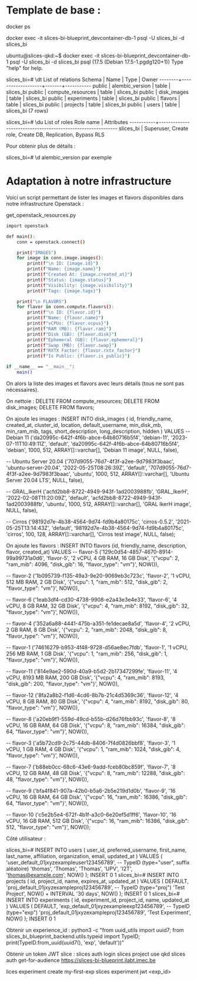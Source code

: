# Template de base :

docker ps

docker exec -it slices-bi-blueprint_devcontainer-db-1 psql -U slices_bi -d slices_bi

ubuntu@slices-qkd:~$ docker exec -it slices-bi-blueprint_devcontainer-db-1 psql -U slices_bi -d slices_bi
psql (17.5 (Debian 17.5-1.pgdg120+1))
Type "help" for help.

slices_bi=# \dt
               List of relations
 Schema |       Name        | Type  |   Owner
--------+-------------------+-------+-----------
 public | alembic_version   | table | slices_bi
 public | compute_resources | table | slices_bi
 public | disk_images       | table | slices_bi
 public | experiments       | table | slices_bi
 public | flavors           | table | slices_bi
 public | projects          | table | slices_bi
 public | users             | table | slices_bi
(7 rows)

slices_bi=# \du
                             List of roles
 Role name |                         Attributes
-----------+------------------------------------------------------------
 slices_bi | Superuser, Create role, Create DB, Replication, Bypass RLS

Pour obtenir plus de détails :

slices_bi=# \d alembic_version par exemple

# Adaptation à notre infrastructure 

Voici un script permettant de lister les images et flavors disponibles dans notre infrastructure Openstack :

get_openstack_resources.py

```bash
import openstack

def main():
    conn = openstack.connect()

    print("IMAGES")
    for image in conn.image.images():
        print(f"\n ID: {image.id}")
        print(f"Name: {image.name}")
        print(f"Created At: {image.created_at}")
        print(f"Status: {image.status}")
        print(f"Visibility: {image.visibility}")
        print(f"Tags: {image.tags}")

    print("\n FLAVORS")
    for flavor in conn.compute.flavors():
        print(f"\n ID: {flavor.id}")
        print(f"Name: {flavor.name}")
        print(f"vCPUs: {flavor.vcpus}")
        print(f"RAM (MB): {flavor.ram}")
        print(f"Disk (GB): {flavor.disk}")
        print(f"Ephemeral (GB): {flavor.ephemeral}")
        print(f"Swap (MB): {flavor.swap}")
        print(f"RXTX Factor: {flavor.rxtx_factor}")
        print(f"Is Public: {flavor.is_public}")

if __name__ == "__main__":
    main()
````
On alors la liste des images et flavors avec leurs détails (tous ne sont pas nécessaires).

On nettoie :
DELETE FROM compute_resources;
DELETE FROM disk_images;
DELETE FROM flavors;

On ajoute les images :
INSERT INTO disk_images (
    id, friendly_name, created_at, cluster_id, location,
    default_username, min_disk_mb, min_ram_mib, tags,
    short_description, long_description, hidden
)
VALUES
-- Debian 11
('da20995c-642f-4f6b-abce-64b80716b5f4', 'debian-11', '2023-07-11T10:49:11Z', 'default',
 'da20995c-642f-4f6b-abce-64b80716b5f4', 'debian', 1000, 512, ARRAY[]::varchar[],
 'Debian 11 image', NULL, false),

-- Ubuntu Server 20.04
('707d9055-76d7-4f3f-a2ee-9d7983f3baac', 'ubuntu-server-20.04', '2022-05-25T08:26:39Z', 'default',
 '707d9055-76d7-4f3f-a2ee-9d7983f3baac', 'ubuntu', 1000, 512, ARRAY[]::varchar[],
 'Ubuntu Server 20.04 LTS', NULL, false),

-- GRAL_IkerH
('acfd2bb8-8722-4949-943f-1ad2003988fb', 'GRAL_IkerH', '2022-02-08T11:20:09Z', 'default',
 'acfd2bb8-8722-4949-943f-1ad2003988fb', 'ubuntu', 1000, 512, ARRAY[]::varchar[],
 'GRAL IkerH image', NULL, false),

-- Cirros
('98192d7e-4b38-4564-9d74-fd9b4a80175c', 'cirros-0.5.2', '2021-05-25T13:14:43Z', 'default',
 '98192d7e-4b38-4564-9d74-fd9b4a80175c', 'cirros', 100, 128, ARRAY[]::varchar[],
 'Cirros test image', NULL, false);


On ajoute les flavors :
INSERT INTO flavors (id, friendly_name, description, flavor, created_at)
VALUES
-- flavor-5
('129c0d54-4857-4670-8914-99a99731a0d6', 'flavor-5', '2 vCPU, 4 GB RAM, 16 GB Disk',
 '{"vcpu": 2, "ram_mib": 4096, "disk_gib": 16, "flavor_type": "vm"}', NOW()),

-- flavor-2
('1b095739-f135-49a3-9e20-9069eb3c723c', 'flavor-2', '1 vCPU, 512 MB RAM, 2 GB Disk',
 '{"vcpu": 1, "ram_mib": 512, "disk_gib": 2, "flavor_type": "vm"}', NOW()),

-- flavor-6
('1eab3df4-cd30-4738-9908-e2a43e3e4e33', 'flavor-6', '4 vCPU, 8 GB RAM, 32 GB Disk',
 '{"vcpu": 4, "ram_mib": 8192, "disk_gib": 32, "flavor_type": "vm"}', NOW()),

-- flavor-4
('352a6a88-4441-475b-a351-fe1decae8a5d', 'flavor-4', '2 vCPU, 2 GB RAM, 8 GB Disk',
 '{"vcpu": 2, "ram_mib": 2048, "disk_gib": 8, "flavor_type": "vm"}', NOW()),

-- flavor-1
('74616279-b953-4f48-9728-d56ae8ec7fdb', 'flavor-1', '1 vCPU, 256 MB RAM, 1 GB Disk',
 '{"vcpu": 1, "ram_mib": 256, "disk_gib": 1, "flavor_type": "vm"}', NOW()),

-- flavor-11
('814e9ae2-590d-40a9-b5d2-2b17347299fe', 'flavor-11', '4 vCPU, 8193 MB RAM, 200 GB Disk',
 '{"vcpu": 4, "ram_mib": 8193, "disk_gib": 200, "flavor_type": "vm"}', NOW()),

-- flavor-12
('8fa2a8b2-f1d6-4cd6-8b7b-21c4d5369c36', 'flavor-12', '4 vCPU, 8 GB RAM, 80 GB Disk',
 '{"vcpu": 4, "ram_mib": 8192, "disk_gib": 80, "flavor_type": "vm"}', NOW()),

-- flavor-8
('a20eb9f1-559d-49cd-b55b-d26d76fbb93c', 'flavor-8', '8 vCPU, 16 GB RAM, 64 GB Disk',
 '{"vcpu": 8, "ram_mib": 16384, "disk_gib": 64, "flavor_type": "vm"}', NOW()),

-- flavor-3
('a5b72cd9-2c75-44db-8406-7f4d0826bbf8', 'flavor-3', '1 vCPU, 1 GB RAM, 4 GB Disk',
 '{"vcpu": 1, "ram_mib": 1024, "disk_gib": 4, "flavor_type": "vm"}', NOW()),

-- flavor-7
('b88eb0cc-68c6-43e6-9add-fceb80bc859f', 'flavor-7', '8 vCPU, 12 GB RAM, 48 GB Disk',
 '{"vcpu": 8, "ram_mib": 12288, "disk_gib": 48, "flavor_type": "vm"}', NOW()),

-- flavor-9
('bfa4f841-907a-42b0-b5a6-2b5e219d1d0b', 'flavor-9', '16 vCPU, 16 GB RAM, 64 GB Disk',
 '{"vcpu": 16, "ram_mib": 16386, "disk_gib": 64, "flavor_type": "vm"}', NOW()),

-- flavor-10
('c5e2b5e4-672f-4b1f-a3c0-6e20ef5d1ff6', 'flavor-10', '16 vCPU, 16 GB RAM, 512 GB Disk',
 '{"vcpu": 16, "ram_mib": 16386, "disk_gib": 512, "flavor_type": "vm"}', NOW());



Côté utilisateur :

slices_bi=# INSERT INTO users (
    user_id, preferred_username, first_name, last_name, affiliation, organization, email, updated_at
)
VALUES (
    'user_default_01jxyzexampleuser123456789', -- TypeID (type="user", suffix aléatoire)
    'thomas',
    'Thomas',
    'Thomas',
    'UPV',
    'I2T',
    'thomas@example.com',
    NOW()
);
INSERT 0 1
slices_bi=# INSERT INTO projects (
    id, project_id, name, expires_at, updated_at
)
VALUES (
    DEFAULT,
    'proj_default_01jxyzexampleproj123456789', -- TypeID (type="proj")
    'Test Project',
    NOW() + INTERVAL '30 days',
    NOW()
);
INSERT 0 1
slices_bi=# INSERT INTO experiments (
    id, experiment_id, project_id, name, updated_at
)
VALUES (
    DEFAULT,
    'exp_default_01jxyzexampleexp123456789', -- TypeID (type="exp")
    'proj_default_01jxyzexampleproj123456789',
    'Test Experiment',
    NOW()
);
INSERT 0 1


Obtenir un experience_id :
python3 -c "from uuid_utils import uuid7; from slices_bi_blueprint_backend.utils.typeid import TypeID; print(TypeID.from_uuid(uuid7(), 'exp', 'default'))"

Obtenir un token JWT slice :
slices auth login
slices project use qkd
slices auth get-for-audience https://slices-bi-blueprint.ilabt.imec.be

lices experiment create my-first-exp
slices experiment jwt <exp_id>



